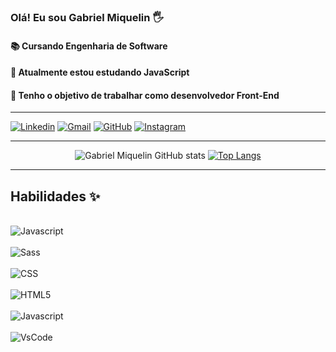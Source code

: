### Olá! Eu sou Gabriel Miquelin 🖐️
#### 📚 Cursando Engenharia de Software
#### 🌱 Atualmente estou estudando JavaScript
#### 🔭 Tenho o objetivo de trabalhar como desenvolvedor Front-End
 <hr>

[![Linkedin](	https://img.shields.io/badge/LinkedIn-0077B5?style=for-the-badge&logo=linkedin&logoColor=white)](https://www.linkedin.com/in/gabrielferreiramiquelin/)
[![Gmail](https://img.shields.io/badge/Gmail-D14836?style=for-the-badge&logo=gmail&logoColor=white)](gabrielcandidaturas@gmail.com)
[![GitHub](https://img.shields.io/badge/GitHub-100000?style=for-the-badge&logo=github&logoColor=white)](https://github.com/gabrielmiquelin2)
[![Instagram](	https://img.shields.io/badge/Instagram-E4405F?style=for-the-badge&logo=instagram&logoColor=white)](https://www.instagram.com/biel_miquelin/)
 <hr>

<div align="center">

![Gabriel Miquelin GitHub stats](https://github-readme-stats.vercel.app/api?username=gabrielmiquelin2&show_icons=true&theme=onedark)
[![Top Langs](https://github-readme-stats.vercel.app/api/top-langs/?username=gabrielmiquelin2&theme=onedark)](https://github.com/anuraghazra/github-readme-stats)
 </div>
 <hr>

## Habilidades ✨
<div style="display: inline_block"><br>
   <img align="center" alt="Javascript" src="https://img.shields.io/badge/JavaScript-F7DF1E?style=for-the-badge&logo=javascript&logoColor=black">
</div>

<div style="display: inline_block"><br>
<img  align="center" alt="Sass" src = "https://img.shields.io/badge/Sass-CC6699?style=for-the-badge&logo=sass&logoColor=white"/>
</div>

<div style="display: inline_block"><br>
   <img align="center" alt="CSS" src="https://img.shields.io/badge/CSS3-1572B6?style=for-the-badge&logo=css3&logoColor=white">
</div>

<div style="display: inline_block"><br>
       <img align="center" alt="HTML5" src="https://img.shields.io/badge/HTML5-E34F26?style=for-the-badge&logo=html5&logoColor=white">
</div>

<div style="display: inline_block"><br>
   <img align="center" alt="Javascript" src="https://img.shields.io/badge/GIT-E44C30?style=for-the-badge&logo=git&logoColor=white">
</div>

<div style="display: inline_block"><br>
   <img align="center" alt="VsCode" src="https://img.shields.io/badge/Visual_Studio-5C2D91?">
</div>

